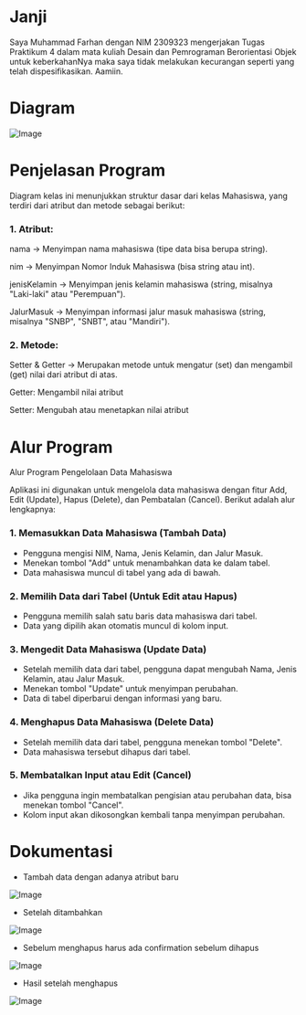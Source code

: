 # Janji
 Saya Muhammad Farhan dengan NIM 2309323 mengerjakan Tugas Praktikum 4 dalam mata kuliah Desain dan Pemrograman Berorientasi Objek untuk keberkahanNya maka saya tidak melakukan kecurangan seperti yang telah dispesifikasikan. Aamiin.

# Diagram
![Image](https://github.com/user-attachments/assets/6e4a507c-fa0a-40c3-8d7a-bc9a21836068)

# Penjelasan Program
Diagram kelas ini menunjukkan struktur dasar dari kelas Mahasiswa, yang terdiri dari atribut dan metode sebagai berikut:
### 1. Atribut:
nama → Menyimpan nama mahasiswa (tipe data bisa berupa string).

nim → Menyimpan Nomor Induk Mahasiswa (bisa string atau int).

jenisKelamin → Menyimpan jenis kelamin mahasiswa (string, misalnya "Laki-laki" atau "Perempuan").

JalurMasuk → Menyimpan informasi jalur masuk mahasiswa (string, misalnya "SNBP", "SNBT", atau "Mandiri").

### 2. Metode:
Setter & Getter → Merupakan metode untuk mengatur (set) dan mengambil (get) nilai dari atribut di atas.

Getter: Mengambil nilai atribut

Setter: Mengubah atau menetapkan nilai atribut

# Alur Program
Alur Program Pengelolaan Data Mahasiswa

Aplikasi ini digunakan untuk mengelola data mahasiswa dengan fitur Add, Edit (Update), Hapus (Delete), dan Pembatalan (Cancel). Berikut adalah alur lengkapnya:

### 1. Memasukkan Data Mahasiswa (Tambah Data)
- Pengguna mengisi NIM, Nama, Jenis Kelamin, dan Jalur Masuk.
- Menekan tombol "Add" untuk menambahkan data ke dalam tabel.
- Data mahasiswa muncul di tabel yang ada di bawah.
### 2. Memilih Data dari Tabel (Untuk Edit atau Hapus)
- Pengguna memilih salah satu baris data mahasiswa dari tabel.
- Data yang dipilih akan otomatis muncul di kolom input.
### 3. Mengedit Data Mahasiswa (Update Data)
- Setelah memilih data dari tabel, pengguna dapat mengubah Nama, Jenis Kelamin, atau Jalur Masuk.
- Menekan tombol "Update" untuk menyimpan perubahan.
- Data di tabel diperbarui dengan informasi yang baru.
### 4. Menghapus Data Mahasiswa (Delete Data)
- Setelah memilih data dari tabel, pengguna menekan tombol "Delete".
- Data mahasiswa tersebut dihapus dari tabel.
### 5. Membatalkan Input atau Edit (Cancel)
- Jika pengguna ingin membatalkan pengisian atau perubahan data, bisa menekan tombol "Cancel".
- Kolom input akan dikosongkan kembali tanpa menyimpan perubahan.

# Dokumentasi
- Tambah data dengan adanya atribut baru
  
![Image](https://github.com/user-attachments/assets/017ffce9-761c-45c6-aabc-d8181632eae9)

- Setelah ditambahkan
  
![Image](https://github.com/user-attachments/assets/446f1a0d-8940-485a-945a-e13edc4ce6e1)

- Sebelum menghapus harus ada confirmation sebelum dihapus
  
![Image](https://github.com/user-attachments/assets/7dce4d4d-97ad-4dfa-bfc2-67ca8157bfc4)

- Hasil setelah menghapus
  
![Image](https://github.com/user-attachments/assets/86b8033b-a8a3-490d-b184-29c578d28ae5)

